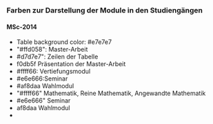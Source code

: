 ### Farben zur Darstellung der Module in den Studiengängen

#### MSc-2014
* Table background color: #e7e7e7
* "#ffd058": Master-Arbeit
* #d7d7e7": Zeilen der Tabelle
* f0db5f Präsentation der Master-Arbeit
* #ffff66: Vertiefungsmodul
* #e6e666:Seminar
* #af8daa Wahlmodul
* "#ffff66" Mathematik, Reine Mathematik, Angewandte Mathematik
* #e6e666" Seminar
* af8daa Wahlmodul
* 